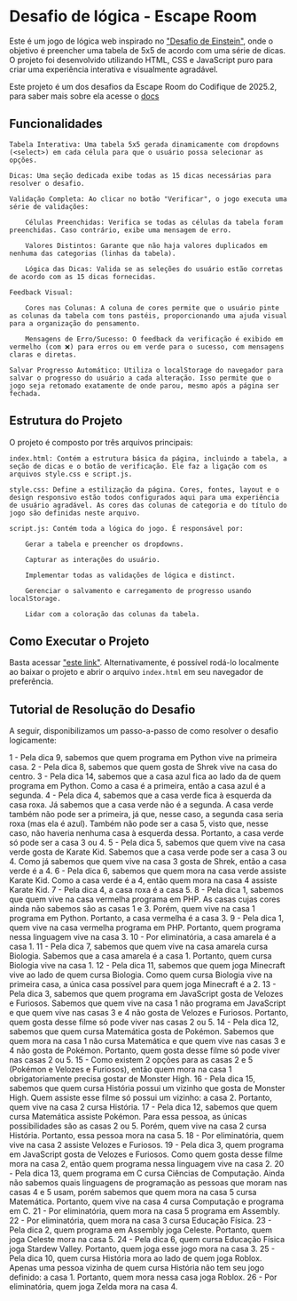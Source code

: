 # Desafio de lógica - Escape Room

Este é um jogo de lógica web inspirado no ["Desafio de Einstein"](https://rachacuca.com.br/logica/problemas/teste-de-einstein/), onde o objetivo é preencher uma tabela de 5x5 de acordo com uma série de dicas. O projeto foi desenvolvido utilizando HTML, CSS e JavaScript puro para criar uma experiência interativa e visualmente agradável.

Este projeto é um dos desafios da Escape Room do Codifique de 2025.2, para saber mais sobre ela acesse o [docs](https://docs.google.com/document/d/1eWqgaqPjnLk0gEtTzHVwTaL9DeAk0pMRG_xV5WEWcsU/edit?usp=sharing0)

## Funcionalidades

    Tabela Interativa: Uma tabela 5x5 gerada dinamicamente com dropdowns (<select>) em cada célula para que o usuário possa selecionar as opções.

    Dicas: Uma seção dedicada exibe todas as 15 dicas necessárias para resolver o desafio.

    Validação Completa: Ao clicar no botão "Verificar", o jogo executa uma série de validações:

        Células Preenchidas: Verifica se todas as células da tabela foram preenchidas. Caso contrário, exibe uma mensagem de erro.

        Valores Distintos: Garante que não haja valores duplicados em nenhuma das categorias (linhas da tabela).

        Lógica das Dicas: Valida se as seleções do usuário estão corretas de acordo com as 15 dicas fornecidas.

    Feedback Visual:

        Cores nas Colunas: A coluna de cores permite que o usuário pinte as colunas da tabela com tons pastéis, proporcionando uma ajuda visual para a organização do pensamento.

        Mensagens de Erro/Sucesso: O feedback da verificação é exibido em vermelho (com ❌) para erros ou em verde para o sucesso, com mensagens claras e diretas.

    Salvar Progresso Automático: Utiliza o localStorage do navegador para salvar o progresso do usuário a cada alteração. Isso permite que o jogo seja retomado exatamente de onde parou, mesmo após a página ser fechada.

## Estrutura do Projeto

O projeto é composto por três arquivos principais:

    index.html: Contém a estrutura básica da página, incluindo a tabela, a seção de dicas e o botão de verificação. Ele faz a ligação com os arquivos style.css e script.js.

    style.css: Define a estilização da página. Cores, fontes, layout e o design responsivo estão todos configurados aqui para uma experiência de usuário agradável. As cores das colunas de categoria e do título do jogo são definidas neste arquivo.

    script.js: Contém toda a lógica do jogo. É responsável por:

        Gerar a tabela e preencher os dropdowns.

        Capturar as interações do usuário.

        Implementar todas as validações de lógica e distinct.

        Gerenciar o salvamento e carregamento de progresso usando localStorage.

        Lidar com a coloração das colunas da tabela.

## Como Executar o Projeto

Basta acessar ["este link"](https://pet-comp.github.io/codifique2025.2/DesafioDoEinstein/).
Alternativamente, é possível rodá-lo localmente ao baixar o projeto e abrir o arquivo `index.html` em seu navegador de preferência.

## Tutorial de Resolução do Desafio

A seguir, disponibilizamos um passo-a-passo de como resolver o desafio logicamente:

1 - Pela dica 9, sabemos que quem programa em Python vive na primeira casa.
2 - Pela dica 8, sabemos que quem gosta de Shrek vive na casa do centro.
3 - Pela dica 14, sabemos que a casa azul fica ao lado da de quem programa em Python. Como a casa é a primeira, então a casa azul é a segunda.
4 - Pela dica 4, sabemos que a casa verde fica à esquerda da casa roxa. Já sabemos que a casa verde não é a segunda. A casa verde também não pode ser a primeira, já que, nesse caso, a segunda casa seria roxa (mas ela é azul). Também não pode ser a casa 5, visto que, nesse caso, não haveria nenhuma casa à esquerda dessa. Portanto, a casa verde só pode ser a casa 3 ou 4.
5 - Pela dica 5, sabemos que quem vive na casa verde gosta de Karate Kid. Sabemos que a casa verde pode ser a casa 3 ou 4. Como já sabemos que quem vive na casa 3 gosta de Shrek, então a casa verde é a 4.
6 - Pela dica 6, sabemos que quem mora na casa verde assiste Karate Kid. Como a casa verde é a 4, então quem mora na casa 4 assiste Karate Kid.
7 - Pela dica 4, a casa roxa é a casa 5.
8 - Pela dica 1, sabemos que quem vive na casa vermelha programa em PHP. As casas cujas cores ainda não sabemos são as casas 1 e 3. Porém, quem vive na casa 1 programa em Python. Portanto, a casa vermelha é a casa 3.
9 - Pela dica 1, quem vive na casa vermelha programa em PHP. Portanto, quem programa nessa linguagem vive na casa 3. 
10 - Por eliminatória, a casa amarela é a casa 1.
11 - Pela dica 7, sabemos que quem vive na casa amarela cursa Biologia. Sabemos que a casa amarela é a casa 1. Portanto, quem cursa Biologia vive na casa 1.
12 - Pela dica 11, sabemos que quem joga Minecraft vive ao lado de quem cursa Biologia. Como quem cursa Biologia vive na primeira casa, a única casa possível para quem joga Minecraft é a 2.
13 - Pela dica 3, sabemos que quem programa em JavaScript gosta de Velozes e Furiosos. Sabemos que quem vive na casa 1 não programa em JavaScript e que quem vive nas casas 3 e 4 não gosta de Velozes e Furiosos. Portanto, quem gosta desse filme só pode viver nas casas 2 ou 5.
14 - Pela dica 12, sabemos que quem cursa Matemática gosta de Pokémon. Sabemos que quem mora na casa 1 não cursa Matemática e que quem vive nas casas 3 e 4 não gosta de Pokémon. Portanto, quem gosta desse filme só pode viver nas casas 2 ou 5.
15 - Como existem 2 opções para as casas 2 e 5 (Pokémon e Velozes e Furiosos), então quem mora na casa 1 obrigatoriamente precisa gostar de Monster High.
16 - Pela dica 15, sabemos que quem cursa História possui um vizinho que gosta de Monster High. Quem assiste esse filme só possui um vizinho: a casa 2. Portanto, quem vive na casa 2 cursa História.
17 - Pela dica 12, sabemos que quem cursa Matemática assiste Pokémon. Para essa pessoa, as únicas possibilidades são as casas 2 ou 5. Porém, quem vive na casa 2 cursa História. Portanto, essa pessoa mora na casa 5.
18 - Por eliminatória, quem vive na casa 2 assiste Velozes e Furiosos.
19 - Pela dica 3, quem programa em JavaScript gosta de Velozes e Furiosos. Como quem gosta desse filme mora na casa 2, então quem programa nessa linguagem vive na casa 2.
20 - Pela dica 13, quem programa em C cursa Ciências de Computação. Ainda não sabemos quais linguagens de programação as pessoas que moram nas casas 4 e 5 usam, porém sabemos que quem mora na casa 5 cursa Matemática. Portanto, quem vive na casa 4 cursa Computação e programa em C.
21 - Por eliminatória, quem mora na casa 5 programa em Assembly.
22 - Por eliminatória, quem mora na casa 3 cursa Educação Física.
23 - Pela dica 2, quem programa em Assembly joga Celeste. Portanto, quem joga Celeste mora na casa 5.
24 - Pela dica 6, quem cursa Educação Física joga Stardew Valley. Portanto, quem joga esse jogo mora na casa 3.
25 - Pela dica 10, quem cursa História mora ao lado de quem joga Roblox. Apenas uma pessoa vizinha de quem cursa História não tem seu jogo definido: a casa 1. Portanto, quem mora nessa casa joga Roblox.
26 - Por eliminatória, quem joga Zelda mora na casa 4.